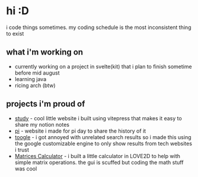 <!--
**Scythe101/Scythe101** is a ✨ _special_ ✨ repository because its `README.md` (this file) appears on your GitHub profile.

Here are some ideas to get you started:

- 🔭 I’m currently working on ...
- 🌱 I’m currently learning ...
- 👯 I’m looking to collaborate on ...
- 🤔 I’m looking for help with ...
- 💬 Ask me about ...
- 📫 How to reach me: ...
- 😄 Pronouns: ...
- ⚡ Fun fact: ...
-->

# hi :D
i code things sometimes. my coding schedule is the most inconsistent thing to exist

## what i'm working on
- currently working on a project in svelte(kit) that i plan to finish sometime before mid august
- learning java
- ricing arch (btw)

## projects i'm proud of
- [study](https://github.com/Scythe101/study) - cool little website i built using vitepress that makes it easy to share my notion notes
- [pi](https://github.com/Scythe101/piWebsite) - website i made for pi day to share the history of it
- [toogle](https://github.com/Scythe101/toogle) - i got annoyed with unrelated search results so i made this using the google customizable engine to only show results from tech websites i trust
- [Matrices Calculator](https://github.com/Scythe101/MatricesCalculator) - i built a little calculator in LOVE2D to help with simple matrix operations. the gui is scuffed but coding the math stuff was cool
